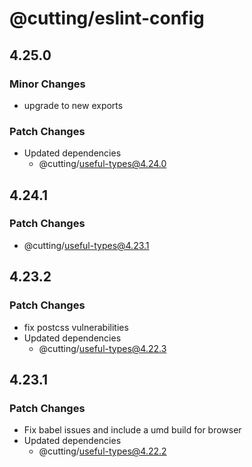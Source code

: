 # @cutting/eslint-config

## 4.25.0

### Minor Changes

- upgrade to new exports

### Patch Changes

- Updated dependencies
  - @cutting/useful-types@4.24.0

## 4.24.1

### Patch Changes

- @cutting/useful-types@4.23.1

## 4.23.2

### Patch Changes

- fix postcss vulnerabilities
- Updated dependencies
  - @cutting/useful-types@4.22.3

## 4.23.1

### Patch Changes

- Fix babel issues and include a umd build for browser
- Updated dependencies
  - @cutting/useful-types@4.22.2
